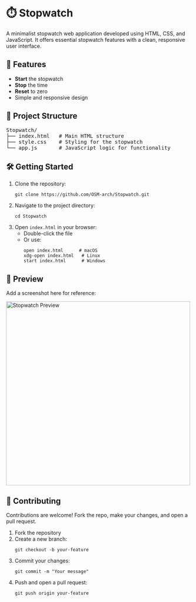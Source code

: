 <h1>⏱️ Stopwatch</h1>

<p>A minimalist stopwatch web application developed using HTML, CSS, and JavaScript. It offers essential stopwatch features with a clean, responsive user interface.</p>

<h2>🚀 Features</h2>
<ul>
  <li><strong>Start</strong> the stopwatch</li>
  <li><strong>Stop</strong> the time</li>
  <li><strong>Reset</strong> to zero</li>
  <li>Simple and responsive design</li>
</ul>

<h2>📂 Project Structure</h2>
<pre>
Stopwatch/
├── index.html   # Main HTML structure
├── style.css    # Styling for the stopwatch
└── app.js       # JavaScript logic for functionality
</pre>

<h2>🛠️ Getting Started</h2>
<ol>
  <li>Clone the repository:
    <pre><code>git clone https://github.com/OSM-arch/Stopwatch.git</code></pre>
  </li>
  <li>Navigate to the project directory:
    <pre><code>cd Stopwatch</code></pre>
  </li>
  <li>Open <code>index.html</code> in your browser:
    <ul>
      <li>Double-click the file</li>
      <li>Or use:
        <pre><code>open index.html      # macOS
xdg-open index.html   # Linux
start index.html      # Windows</code></pre>
      </li>
    </ul>
  </li>
</ol>

<h2>📸 Preview</h2>
<p>Add a screenshot here for reference:</p>
<img src="preview.png" alt="Stopwatch Preview" width="500">

<h2>🤝 Contributing</h2>
<p>Contributions are welcome! Fork the repo, make your changes, and open a pull request.</p>
<ol>
  <li>Fork the repository</li>
  <li>Create a new branch:
    <pre><code>git checkout -b your-feature</code></pre>
  </li>
  <li>Commit your changes:
    <pre><code>git commit -m "Your message"</code></pre>
  </li>
  <li>Push and open a pull request:
    <pre><code>git push origin your-feature</code></pre>
  </li>
</ol>
